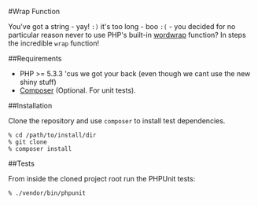 #Wrap Function

You've got a string - yay! `:)` it's too long - boo `:(` - you decided for no particular reason never to use PHP's built-in [wordwrap](http://php.net/manual/en/function.wordwrap.php) function? In steps the incredible `wrap` function!

##Requirements

- PHP >= 5.3.3 'cus we got your back (even though we cant use the new shiny stuff)
- [Composer](https://getcomposer.org/) (Optional. For unit tests).

##Installation

Clone the repository and use `composer` to install test dependencies.

```
% cd /path/to/install/dir
% git clone
% composer install
```

##Tests

From inside the cloned project root run the PHPUnit tests:

```
% ./vendor/bin/phpunit
```
